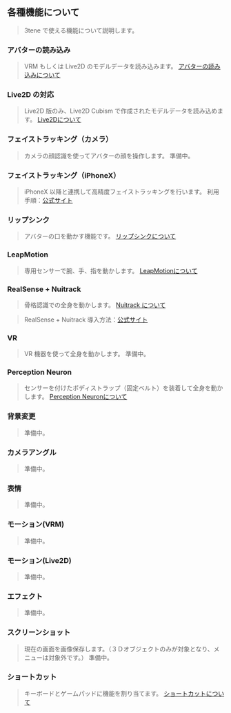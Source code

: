 ## 各種機能について

>3tene で使える機能について説明します。

### アバターの読み込み

>VRM もしくは Live2D のモデルデータを読み込みます。
>[アバターの読み込みについて](#AvaterSelect.md)


### Live2D の対応

>Live2D 版のみ、Live2D Cubism で作成されたモデルデータを読み込めます。
>[Live2Dについて](#AboutLive2D.md)


### フェイストラッキング（カメラ）

>カメラの顔認識を使ってアバターの顔を操作します。
>準備中。


### フェイストラッキング（iPhoneX）

>iPhoneX 以降と連携して高精度フェイストラッキングを行います。
>利用手順：<a href="https://3tene.com/iphonex_ft_howto" target="_blank">公式サイト</a>

<!--
利用手順： [公式サイト](https://3tene.com/iphonex_ft_howto){:target="_blank"}
-->

### リップシンク

>アバターの口を動かす機能です。
>[リップシンクについて](#lipsync.md)


### LeapMotion

>専用センサーで腕、手、指を動かします。
>[LeapMotionについて](#leapmotion.md)


### RealSense + Nuitrack

>骨格認識での全身を動かします。
>[Nuitrack について](#nuitrack.md)

>RealSense + Nuitrack 導入方法：<a href="https://3tene.com/realsense_introduction/" target="_blank">公式サイト</a>



### VR

>VR 機器を使って全身を動かします。
>準備中。


### Perception Neuron

>センサーを付けたボディストラップ（固定ベルト）を装着して全身を動かします。
>[Perception Neuronについて](#PerceptionNeuron.md)


### 背景変更

>準備中。


### カメラアングル

>準備中。


### 表情

>準備中。


### モーション(VRM)

>準備中。


### モーション(Live2D)

>準備中。


### エフェクト

>準備中。


### スクリーンショット

>現在の画面を画像保存します。（３Ｄオブジェクトのみが対象となり、メニューは対象外です。）
>準備中。


### ショートカット

>キーボードとゲームパッドに機能を割り当てます。
>[ショートカットについて](#shortcut.md)





